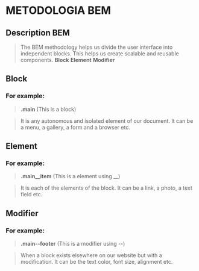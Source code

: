 # METODOLOGIA BEM

## Description BEM
> The BEM methodology helps us divide the user interface into independent blocks.
> This helps us create scalable and reusable components.
**Block**
**Element**
**Modifier**


## Block
### For example:
> **.main** (This is a block)

> It is any autonomous and isolated element of our document.
It can be a menu, a gallery, a form and a browser etc.

## Element
### For example:
> **.main__item** (This is a element using __)

>It is each of the elements of the block.
It can be a link, a photo, a text field etc.

## Modifier
### For example:
> **.main--footer** (This is a modifier using --)

>When a block exists elsewhere on our website but with a modification. 
It can be the text color, font size, alignment etc.
